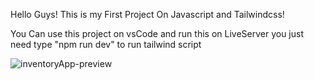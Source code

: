 Hello Guys!
This is my First Project On Javascript and Tailwindcss!

You Can use this project on vsCode and run this on LiveServer
you just need type "npm run dev" to run tailwind script

![inventoryApp-preview](https://github.com/Alirewa/Inventory-Application-JS/assets/80244075/3a4f5056-602d-4122-b9a9-a5b29b924608)
